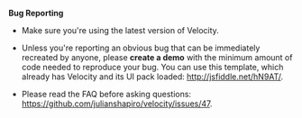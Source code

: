 **Bug Reporting**

- Make sure you're using the latest version of Velocity.

- Unless you're reporting an obvious bug that can be immediately recreated by anyone, please **create a demo** with the minimum amount of code needed to reproduce your bug. You can use this template, which already has Velocity and its UI pack loaded: http://jsfiddle.net/hN9AT/.

- Please read the FAQ before asking questions: https://github.com/julianshapiro/velocity/issues/47.

